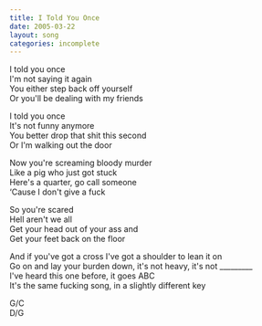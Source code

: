```yaml
---
title: I Told You Once
date: 2005-03-22
layout: song
categories: incomplete
---
```

I told you once  
I'm not saying it again  
You either step back off yourself  
Or you'll be dealing with my friends

I told you once  
It's not funny anymore  
You better drop that shit this second  
Or I'm walking out the door

Now you're screaming bloody murder  
Like a pig who just got stuck  
Here's a quarter, go call someone  
‘Cause I don't give a fuck

So you're scared  
Hell aren't we all  
Get your head out of your ass and  
Get your feet back on the floor

And if you've got a cross I've got a shoulder to lean it on  
Go on and lay your burden down, it's not heavy, it's not _________  
I've heard this one before, it goes ABC  
It's the same fucking song, in a slightly different key

<div class="chords">
  G/C<br/>
  D/G<br/>
</div>
